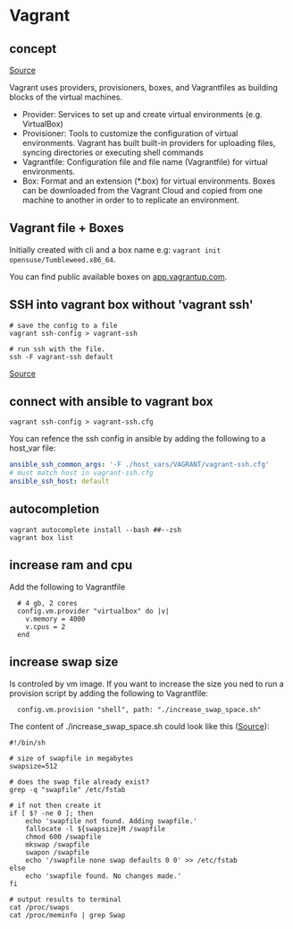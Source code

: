 # Vagrant


## concept

[Source](https://documentation.suse.com/sles/15-SP2/html/SLES-all/cha-libvirt-manage-vagrant.html#sec-libvirt-vagrant-intro)

Vagrant uses providers, provisioners, boxes, and Vagrantfiles as building blocks of the virtual machines.

- Provider: Services to set up and create virtual environments (e.g. VirtualBox)
- Provisioner: Tools to customize the configuration of virtual environments. Vagrant has built built-in providers for uploading files, syncing directories or executing shell commands
- Vagrantfile: Configuration file and file name (Vagrantfile) for virtual environments.
- Box: Format and an extension (*.box) for virtual environments. Boxes can be downloaded from the Vagrant Cloud and copied from one machine to another in order to to replicate an environment.

## Vagrant file + Boxes

Initially created with cli and a box name e.g: `vagrant init opensuse/Tumbleweed.x86_64`.

You can find public available boxes on [app.vagrantup.com](https://app.vagrantup.com/boxes/search).

## SSH into vagrant box without 'vagrant ssh'

```shell
# save the config to a file
vagrant ssh-config > vagrant-ssh

# run ssh with the file.
ssh -F vagrant-ssh default
```

[Source](https://stackoverflow.com/questions/10864372/how-to-ssh-to-vagrant-without-actually-running-vagrant-ssh)

## connect with ansible to vagrant box


```shell
vagrant ssh-config > vagrant-ssh.cfg
```

You can refence the ssh config in ansible by adding the following to a host_var file:

```yaml
ansible_ssh_common_args: '-F ./host_vars/VAGRANT/vagrant-ssh.cfg'
# must match host in vagrant-ssh.cfg
ansible_ssh_host: default
```

## autocompletion

```shell
vagrant autocomplete install --bash ##--zsh
vagrant box list
```

## increase ram and cpu 

Add the following to Vagrantfile 

```
  # 4 gb, 2 cores
  config.vm.provider "virtualbox" do |v|
    v.memory = 4000
    v.cpus = 2
  end
```

## increase swap size

Is controled by vm image. If you want to increase the size you ned to run a  provision script by adding the following to Vagrantfile: 

```
  config.vm.provision "shell", path: "./increase_swap_space.sh"
```

The content of ./increase_swap_space.sh could look like this ([Source](https://programmaticponderings.com/2013/12/19/scripting-linux-swap-space/)):  

```shell
#!/bin/sh

# size of swapfile in megabytes
swapsize=512

# does the swap file already exist?
grep -q "swapfile" /etc/fstab

# if not then create it
if [ $? -ne 0 ]; then
	echo 'swapfile not found. Adding swapfile.'
	fallocate -l ${swapsize}M /swapfile
	chmod 600 /swapfile
	mkswap /swapfile
	swapon /swapfile
	echo '/swapfile none swap defaults 0 0' >> /etc/fstab
else
	echo 'swapfile found. No changes made.'
fi

# output results to terminal
cat /proc/swaps
cat /proc/meminfo | grep Swap

```
